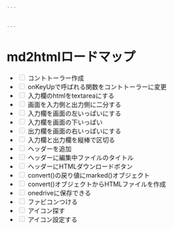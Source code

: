 ```yaml
---


---
```


<h1 id="md2htmlロードマップ">md2htmlロードマップ</h1>
<ul>
<li class="task-list-item"><input type="checkbox" class="task-list-item-checkbox" disabled="">  コントトーラー作成</li>
<li class="task-list-item"><input type="checkbox" class="task-list-item-checkbox" disabled=""> onKeyUpで呼ばれる関数をコントトーラーに変更</li>
<li class="task-list-item"><input type="checkbox" class="task-list-item-checkbox" disabled=""> 入力欄のhtmlをtextareaにする</li>
<li class="task-list-item"><input type="checkbox" class="task-list-item-checkbox" disabled=""> 画面を入力側と出力側に二分する</li>
<li class="task-list-item"><input type="checkbox" class="task-list-item-checkbox" disabled=""> 入力欄を画面の左いっぱいにする</li>
<li class="task-list-item"><input type="checkbox" class="task-list-item-checkbox" disabled=""> 入力欄を画面の下いっぱい</li>
<li class="task-list-item"><input type="checkbox" class="task-list-item-checkbox" disabled=""> 出力欄を画面の右いっぱいにする</li>
<li class="task-list-item"><input type="checkbox" class="task-list-item-checkbox" disabled=""> 入力欄と出力欄を縦棒で区切る</li>
<li class="task-list-item"><input type="checkbox" class="task-list-item-checkbox" disabled=""> ヘッダーを追加</li>
<li class="task-list-item"><input type="checkbox" class="task-list-item-checkbox" disabled=""> ヘッダーに編集中ファイルのタイトル</li>
<li class="task-list-item"><input type="checkbox" class="task-list-item-checkbox" disabled=""> ヘッダーにHTMLダウンロードボタン</li>
<li class="task-list-item"><input type="checkbox" class="task-list-item-checkbox" disabled=""> convert()の戻り値にmarked()オブジェクト</li>
<li class="task-list-item"><input type="checkbox" class="task-list-item-checkbox" disabled=""> convert()オブジェクトからHTMLファイルを作成</li>
<li class="task-list-item"><input type="checkbox" class="task-list-item-checkbox" disabled=""> onedriveに保存できる</li>
<li class="task-list-item"><input type="checkbox" class="task-list-item-checkbox" disabled=""> ファビコンつける</li>
<li class="task-list-item"><input type="checkbox" class="task-list-item-checkbox" disabled=""> アイコン探す</li>
<li class="task-list-item"><input type="checkbox" class="task-list-item-checkbox" disabled=""> アイコン設定する</li>
</ul>

